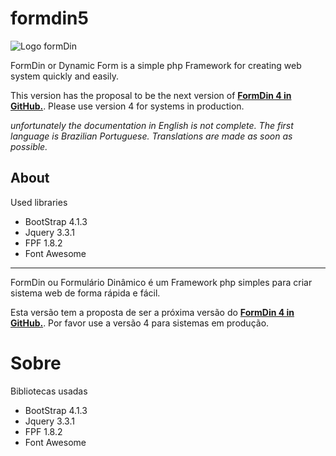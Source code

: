 # formdin5

![Logo formDin](https://raw.githubusercontent.com/bjverde/formDin/master/base/imagens/formdin_logo.png)

FormDin or Dynamic Form is a simple php Framework for creating web system quickly and easily.


This version has the proposal to be the next version of **[FormDin 4 in GitHub.](https://github.com/bjverde/formDin)**. Please use version 4 for systems in production.

*unfortunately the documentation in English is not complete. The first language is Brazilian Portuguese. Translations are made as soon as possible.*


## About

Used libraries

* BootStrap 4.1.3
* Jquery 3.3.1
* FPF 1.8.2
* Font Awesome

---

FormDin ou Formulário Dinâmico é um Framework php simples para criar sistema web de forma rápida e fácil.

Esta versão tem a proposta de ser a próxima versão do **[FormDin 4 in GitHub.](https://github.com/bjverde/formDin)**. Por favor use a versão 4 para sistemas em produção.

# Sobre

Bibliotecas usadas

* BootStrap 4.1.3
* Jquery 3.3.1
* FPF 1.8.2
* Font Awesome
